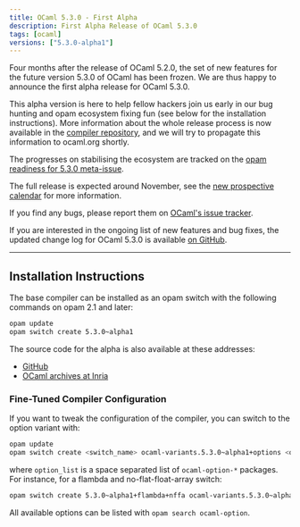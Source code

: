 ```yaml
---
title: OCaml 5.3.0 - First Alpha
description: First Alpha Release of OCaml 5.3.0
tags: [ocaml]
versions: ["5.3.0-alpha1"]
---
```


Four months after the release of OCaml 5.2.0, the set of new features for the
future version 5.3.0 of OCaml has been frozen. We are thus happy to announce the
first alpha release for OCaml 5.3.0.

This alpha version is here to help fellow hackers join us early in our bug
hunting and opam ecosystem fixing fun (see below for the installation
instructions). More information about the whole release process is now available
in the [compiler
repository](https://github.com/ocaml/ocaml/blob/trunk/release-info/introduction.md),
and we will try to propagate this information to ocaml.org shortly.


The progresses on stabilising the ecosystem are tracked on the [opam readiness for 5.3.0 meta-issue](https://github.com/ocaml/opam-repository/issues/26596).

The full release is expected around November, see the [new prospective
calendar](https://github.com/ocaml/ocaml/blob/trunk/release-info/calendar.md)
for more information.

If you find any bugs, please report them on [OCaml's issue
tracker](https://github.com/ocaml/ocaml/issues).

If you are interested in the ongoing list of new features and bug fixes, the
updated change log for OCaml 5.3.0 is available
[on GitHub](https://github.com/ocaml/ocaml/blob/5.3/Changes).


---
## Installation Instructions

The base compiler can be installed as an opam switch with the following commands
on opam 2.1 and later:

```bash
opam update
opam switch create 5.3.0~alpha1
```

The source code for the alpha is also available at these addresses:

* [GitHub](https://github.com/ocaml/ocaml/archive/5.3.0-alpha1.tar.gz)
* [OCaml archives at Inria](https://caml.inria.fr/pub/distrib/ocaml-5.3/ocaml-5.3.0~alpha1.tar.gz)

### Fine-Tuned Compiler Configuration

If you want to tweak the configuration of the compiler, you can switch to the option variant with:

```bash
opam update
opam switch create <switch_name> ocaml-variants.5.3.0~alpha1+options <option_list>
```

where `option_list` is a space separated list of `ocaml-option-*` packages. For instance, for a flambda and no-flat-float-array switch:

```bash
opam switch create 5.3.0~alpha1+flambda+nffa ocaml-variants.5.3.0~alpha1+options ocaml-option-flambda ocaml-option-no-flat-float-array
```

All available options can be listed with `opam search ocaml-option`.
